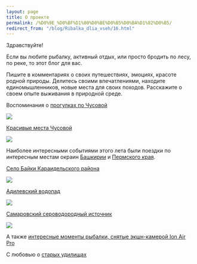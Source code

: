 ```yaml
---
layout: page
title: О проекте
permalink: /%D0%9E_%D0%BF%D1%80%D0%BE%D0%B5%D0%BA%D1%82%D0%B5/
redirect_from: "/blog/Ribalka_dlia_vseh/16.html"
---
```

Здравствуйте!

Если вы любите рыбалку, активный отдых, или просто бродить по лесу, по
реке, то этот блог для вас.

Пишите в комментариях о своих путешествиях, эмоциях, красоте родной природы.
Делитесь своими впечатлениями, находите единомышленников, новые места для
своих походов. Расскажите о своем опыте выживания в природной среде.

Воспоминания о [прогулках по Чусовой][8]

![](http://fishingguru.ru/uploads/images/00/00/01/2014/11/08/73675fe67f.jpg)

[Красивые места Чусовой][9]

![](http://fishingguru.ru/uploads/images/00/00/01/2014/11/08/d48ebd6020.jpg)

Наиболее интересными событиями этого лета были поездки по интересным
местам окраин [Башкирии][10] и [Пермского края][11].

[Село Байки Караидельского района][12]

![](http://fishingguru.ru/uploads/images/00/00/01/2014/09/14/9dcffc8794.jpg)

[Адилевский водопад][13]

![](http://fishingguru.ru/uploads/images/00/00/01/2014/09/14/8319126f56.jpg)

[Самаровский сероводородный источник][14]

![](http://fishingguru.ru/uploads/images/00/00/01/2014/09/14/2016bb0029.jpg)

А также [интересные моменты рыбалки, снятые экшн-камерой Ion Air Pro][15]

С любовью о [старых удилищах][16]

[1]: http://fishingguru.ru/blog/Ribalka_dlia_vseh/
[2]: http://fishingguru.ru/blog/riba_osobennosti/
[3]: http://fishingguru.ru/blog/nazhivka/
[4]: http://fishingguru.ru/blog/sposoby/
[5]: http://fishingguru.ru/blog/lesoparki/
[6]: http://fishingguru.ru/blog/travel/
[7]: http://fishingguru.ru/blog/sapiski_lubitelia/
[8]: http://fishingguru.ru/blog/Ribalka_dlia_vseh/1.html
[9]: http://fishingguru.ru/blog/Ribalka_dlia_vseh/6.html
[10]: http://fishingguru.ru/tag/%D0%91%D0%B0%D1%88%D0%BA%D0%B8%D1%80%D0%B8%D1%8F/
[11]: http://fishingguru.ru/tag/%D0%9F%D0%B5%D1%80%D0%BC%D1%81%D0%BA%D0%B8%D0%B9%20%D0%BA%D1%80%D0%B0%D0%B9/
[12]: http://fishingguru.ru/blog/travel/653.html
[13]: http://fishingguru.ru/blog/travel/652.html
[14]: http://fishingguru.ru/blog/travel/650.html
[15]: http://fishingguru.ru/blog/Ribalka_dlia_vseh/651.html
[16]: http://fishingguru.ru/blog/sapiski_lubitelia/661.html
